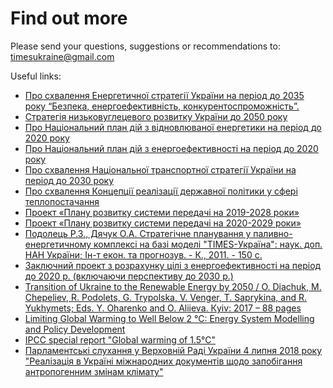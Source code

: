 # Find out more

Please send your questions, suggestions or recommendations to: timesukraine@gmail.com

Useful links:
- [Про схвалення Енергетичної стратегії України на період до 2035 року “Безпека, енергоефективність, конкурентоспроможність”.](https://zakon.rada.gov.ua/laws/show/605-2017-%D1%80)
- [Стратегія низьковуглецевого розвитку України до 2050 року](https://menr.gov.ua/files/docs/Proekt/LEDS_ua_last.pdf)
- [Про Національний план дій з відновлюваної енергетики на період до 2020 року](https://zakon.rada.gov.ua/laws/show/902-2014-%D1%80)
- [Про Національний план дій з енергоефективності на період до 2020 року](https://zakon.rada.gov.ua/laws/show/1228-2015-%D1%80)
- [Про схвалення Національної транспортної стратегії України на період до 2030 року](https://zakon.rada.gov.ua/laws/show/430-2018-%D1%80)
- [Про схвалення Концепції реалізації державної політики у сфері теплопостачання](https://zakon.rada.gov.ua/laws/show/569-2017-%D1%80)
- [Проект «Плану розвитку системи передачі на 2019-2028 роки»](https://ua.energy/wp-content/uploads/2019/03/Plan-rozvytku-systemy-peredachi-19-28.pdf)
- [Проект «Плану розвитку системи передачі на 2020-2029 роки»](https://ua.energy/wp-content/uploads/2019/03/Plan-rozvytku-systemy-peredachi-20-29.pdf)
- [Подолець Р.З., Дячук О.А. Стратегічне планування у паливно-енергетичному комплексі на базі моделі "TIMES-Україна": наук. доп. НАН України; Ін-т екон. та прогнозув. - К., 2011. - 150 с.](https://www.google.com/url?sa=t&rct=j&q=&esrc=s&source=web&cd=6&cad=rja&uact=8&ved=2ahUKEwjp-b7h_O7iAhUw_CoKHcbADtQQFjAFegQIABAC&url=http%3A%2F%2Fief.org.ua%2Fdocs%2Fsr%2FNaukDop(PodoletsDiachuk)2011.pdf&usg=AOvVaw2vyPiR8Cw9MGP85Rg4gRxc)
- [Заключний проект з розрахунку цілі з енергоефективності на період до 2020 р. (включаючи перспективу до 2030 р.)](http://saee.gov.ua/sites/default/files/Draft%20EED%20Targets_Final.pdf)
- [Transition of Ukraine to the Renewable Energy by 2050 / O. Diachuk, M. Chepeliev, R. Podolets, G. Trypolska, V. Venger, T. Saprykina, and R. Yukhymets; Eds. Y. Oharenko and O. Aliieva. Кyiv: 2017 – 88 pages](https://ua.boell.org/en/2017/11/07/transition-ukraine-renewable-energy-2050)
- [Limiting Global Warming to Well Below 2 °C: Energy System Modelling and Policy Development](https://link.springer.com/book/10.1007%2F978-3-319-74424-7)
- [IPCC special report "Global warming of 1.5°C"](https://www.ipcc.ch/sr15/about/content-map/)
- [Парламентські слухання у Верховній Раді України 4 липня 2018 року "Реалізація в Україні міжнародних документів щодо запобігання антропогенним змінам клімату"](https://www.youtube.com/watch?v=8PhKaq4eZ4k)

